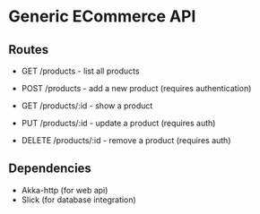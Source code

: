 # Generic ECommerce API

## Routes
* GET /products - list all products

* POST /products - add a new product (requires authentication)

* GET /products/:id - show a product

* PUT /products/:id - update a product (requires auth)

* DELETE /products/:id - remove a product (requires auth)


## Dependencies
* Akka-http (for web api)
* Slick (for database integration)

